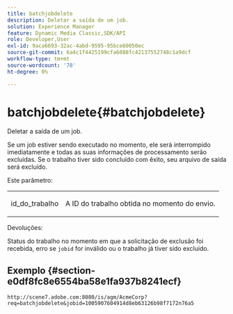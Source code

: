 ```yaml
---
title: batchjobdelete
description: Deletar a saída de um job.
solution: Experience Manager
feature: Dynamic Media Classic,SDK/API
role: Developer,User
exl-id: 9aca6693-32ac-4abd-9595-95bce60050ec
source-git-commit: 6a4c1f4425199cfa6088fc42137552748c1a9dcf
workflow-type: tm+mt
source-wordcount: '78'
ht-degree: 0%

---
```


# batchjobdelete{#batchjobdelete}

Deletar a saída de um job.

Se um job estiver sendo executado no momento, ele será interrompido imediatamente e todas as suas informações de processamento serão excluídas. Se o trabalho tiver sido concluído com êxito, seu arquivo de saída será excluído.

Este parâmetro:

<table id="simpletable_AACB976615FF4888A0816328DC48DCA3"> 
 <tr class="strow"> 
  <td class="stentry"> <p><span class="codeph"> id_do_trabalho</span> </p> </td> 
  <td class="stentry"> <p>A ID do trabalho obtida no momento do envio. </p></td> 
 </tr> 
</table>

Devoluções:

Status do trabalho no momento em que a solicitação de exclusão foi recebida, erro se `jobid` for inválido ou o trabalho já tiver sido excluído.

## Exemplo {#section-e0df8fc8e6554ba58e1fa937b8241ecf}

`http://scene7.adobe.com:8080/is/agm/AcmeCorp?req=batchjobdelete&jobid=1005907604914d8eb63126b98f7172n76a5`
